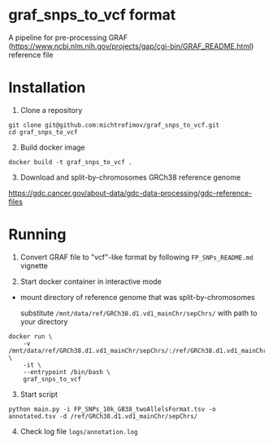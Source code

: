 # graf_snps_to_vcf format

A pipeline for pre-processing GRAF (https://www.ncbi.nlm.nih.gov/projects/gap/cgi-bin/GRAF_README.html) reference file 

# Installation

1. Clone a repository

```
git clone git@github.com:michtrofimov/graf_snps_to_vcf.git
cd graf_snps_to_vcf
```

2. Build docker image

```
docker build -t graf_snps_to_vcf .
```

3. Download and split-by-chromosomes GRCh38 reference genome

https://gdc.cancer.gov/about-data/gdc-data-processing/gdc-reference-files

# Running

1. Convert GRAF file to "vcf"-like format by following `FP_SNPs_README.md` vignette

2. Start docker container in interactive mode 

- mount directory of reference genome that was split-by-chromosomes 

    substitute `/mnt/data/ref/GRCh38.d1.vd1_mainChr/sepChrs/` with path to your directory

```
docker run \
    -v /mnt/data/ref/GRCh38.d1.vd1_mainChr/sepChrs/:/ref/GRCh38.d1.vd1_mainChr/sepChrs/ \
    -it \
    --entrypoint /bin/bash \
    graf_snps_to_vcf
```

3. Start script

```
python main.py -i FP_SNPs_10k_GB38_twoAllelsFormat.tsv -o annotated.tsv -d /ref/GRCh38.d1.vd1_mainChr/sepChrs/
```

4. Check log file `logs/annotation.log`